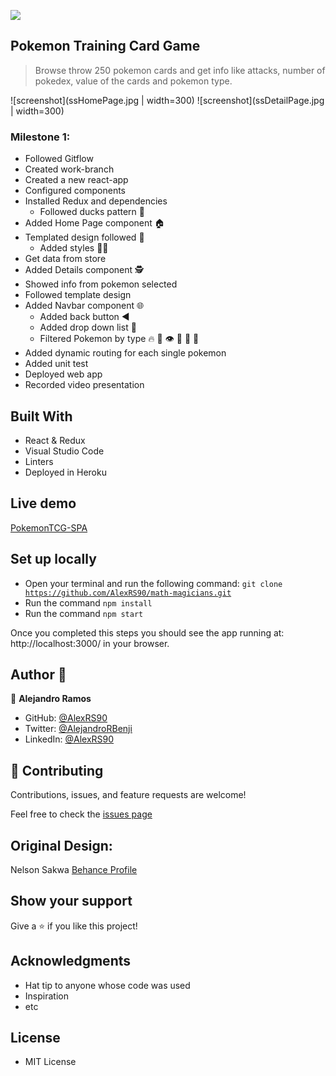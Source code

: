 ![](https://img.shields.io/badge/Microverse-blueviolet)

## Pokemon Training Card Game

> Browse throw 250 pokemon cards and get info like attacks, number of pokedex, value of the cards and pokemon type.

![screenshot](ssHomePage.jpg | width=300)
![screenshot](ssDetailPage.jpg | width=300)

### Milestone 1:
- Followed Gitflow
- Created work-branch
- Created a new react-app
- Configured components
- Installed Redux and dependencies
  - Followed ducks pattern 🦆
- Added Home Page component 🏠
- Templated design followed 🎨
  - Added styles 🧑‍🎨
- Get data from store
- Added Details component 🕵️
- Showed info from pokemon selected
- Followed template design
- Added Navbar component 🌐
  - Added back button ◀️
  - Added drop down list 📃
  - Filtered Pokemon by type 🔥 🌊 👁️ 🐉 🦾 🌱
- Added dynamic routing for each single pokemon
- Added unit test
- Deployed web app
- Recorded video presentation

## Built With

- React & Redux
- Visual Studio Code
- Linters
- Deployed in Heroku

## Live demo

[PokemonTCG-SPA](https://pokemontcgcapstone.herokuapp.com/)

## Set up locally

- Open your terminal and run the following command: <code>git clone https://github.com/AlexRS90/math-magicians.git</code>
- Run the command <code>npm install</code>
- Run the command <code>npm start</code>

Once you completed this steps you should see the app running at: http://localhost:3000/ in your browser.

## Author 👤

👤 **Alejandro Ramos**

- GitHub: [@AlexRS90](https://github.com/AlexRS90)
- Twitter: [@AlejandroRBenji](https://twitter.com/AlejandroRBenji)
- LinkedIn: [@AlexRS90](https://www.linkedin.com/in/AlexRS90/)

## 🤝 Contributing

Contributions, issues, and feature requests are welcome!

Feel free to check the [issues page](https://github.com/AlexRS90/math-magicians/issues)

## Original Design:

Nelson Sakwa [Behance Profile](https://www.behance.net/sakwadesignstudio)

## Show your support

Give a ⭐️ if you like this project!

## Acknowledgments

- Hat tip to anyone whose code was used
- Inspiration
- etc

## License

- MIT License
